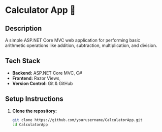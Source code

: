 # Calculator App 🧮

## Description  
A simple ASP.NET Core MVC web application for performing basic arithmetic operations like addition, subtraction, multiplication, and division.

## Tech Stack  
- **Backend:** ASP.NET Core MVC, C#  
- **Frontend:** Razor Views, 
- **Version Control:** Git & GitHub  

## Setup Instructions  
1. **Clone the repository:**  
   ```sh
   git clone https://github.com/yourusername/CalculatorApp.git
   cd CalculatorApp 

